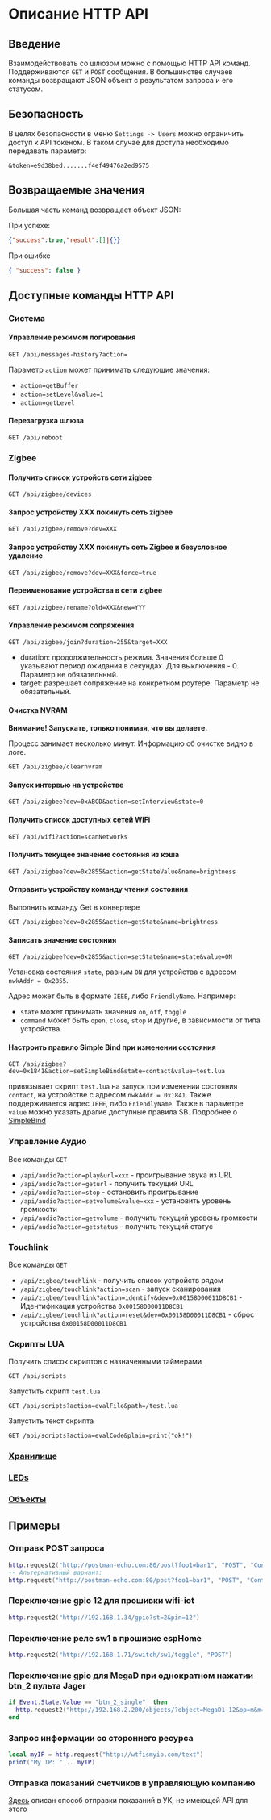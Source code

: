 # Описание HTTP API

## Введение

Взаимодействовать со шлюзом можно с помощью HTTP API команд. Поддерживаются `GET` и `POST` сообщения. В большинстве случаев команды возвращают JSON объект с результатом запроса и его статусом.

## Безопасность

В целях безопасности в меню `Settings -> Users` можно ограничить доступ к API токеном. В таком случае для доступа необходимо передавать параметр:

`&token=e9d38bed.......f4ef49476a2ed9575`

## Возвращаемые значения

Большая часть команд возвращает объект JSON:

При успехе:

```json
{"success":true,"result":[]|{}}
```

При ошибке

```json
{ "success": false }
```

## Доступные команды HTTP API

### Система

#### Управление режимом логирования

```http
GET /api/messages-history?action=
```

Параметр `action` может принимать следующие значения:

- `action=getBuffer`
- `action=setLevel&value=1`
- `action=getLevel`

#### Перезагрузка шлюза

```http
GET /api/reboot
```

### Zigbee

#### Получить список устройств сети zigbee

```http
GET /api/zigbee/devices
```

#### Запрос устройству XXX покинуть сеть zigbee

```http
GET /api/zigbee/remove?dev=XXX
```

#### Запрос устройству XXX покинуть сеть Zigbee и безусловное удаление

```http
GET /api/zigbee/remove?dev=XXX&force=true
```

#### Переименование устройства в сети zigbee

```http
GET /api/zigbee/rename?old=XXX&new=YYY
```

#### Управление режимом сопряжения

```http
GET /api/zigbee/join?duration=255&target=XXX
```

- duration: продолжительность режима. Значения больше 0 указывают период ожидания в секундах. Для выключения - 0. Параметр не обязательный.
- target: разрешает сопряжение на конкретном роутере. Параметр не обязательный.

#### Очистка NVRAM

**Внимание! Запускать, только понимая, что вы делаете.**

Процесс занимает несколько минут. Информацию об очистке видно в логе.

```http
GET /api/zigbee/clearnvram
```

#### Запуск интервью на устройстве

```http
GET /api/zigbee?dev=0xABCD&action=setInterview&state=0
```

#### Получить список доступных сетей WiFi

```http
GET /api/wifi?action=scanNetworks
```

#### Получить текущее значение состояния из кэша

```http
GET /api/zigbee?dev=0x2855&action=getStateValue&name=brightness
```

#### Отправить устройству команду чтения состояния

Выполнить команду Get в конвертере

```http
GET /api/zigbee?dev=0x2855&action=getState&name=brightness
```

#### Записать значение состояния

```http
GET /api/zigbee?dev=0x2855&action=setState&name=state&value=ON
```

Установка состояния `state`, равным `ON` для устройства с адресом `nwkAddr = 0x2855`.

Адрес может быть в формате `IEEE`, либо `FriendlyName`. Например:

- `state` может принимать значения `on`, `off`, `toggle`
- `command` может быть `open`, `close`, `stop` и другие, в зависимости от типа устройства.

#### Настроить правило Simple Bind при изменении состояния

```http
GET /api/zigbee?dev=0x1841&action=setSimpleBind&state=contact&value=test.lua
```

привязывает скрипт `test.lua` на запуск при изменении состояния `contact`, на устройстве с адресом `nwkAddr = 0x1841`. Также поддерживается адрес `IEEE`, либо `FriendlyName`. Также в параметре `value` можно указать драгие доступные правила SB. Подробнее о [SimpleBind](/simplebind.md)

### Управление Аудио

Все команды `GET`

- `/api/audio?action=play&url=xxx` - проигрывание звука из URL
- `/api/audio?action=geturl` - получить текущий URL
- `/api/audio?action=stop` - остановить проигрывание
- `/api/audio?action=setvolume&value=xxx` - установить уровень громкости
- `/api/audio?action=getvolume` - получить текущий уровень громкости
- `/api/audio?action=getstatus` - получить текущий статус

### Touchlink

Все команды `GET`

- `/api/zigbee/touchlink` - получить список устройств рядом
- `/api/zigbee/touchlink?action=scan` - запуск сканирования
- `/api/zigbee/touchlink?action=identify&dev=0x00158D00011D8CB1` - Идентификация устройства `0x00158D00011D8CB1`
- `/api/zigbee/touchlink?action=reset&dev=0x00158D00011D8CB1` - сброс устройства `0x00158D00011D8CB1`

### Скрипты LUA

Получить список скриптов с назначенными таймерами

```http
GET /api/scripts
```

Запустить скрипт `test.lua`

```http
GET /api/scripts?action=evalFile&path=/test.lua
```

Запустить текст скрипта

```http
GET /api/scripts?action=evalCode&plain=print("ok!")
```

### [Хранилище](/storage.md#http-api)

### [LEDs](/led_control.md#http-api)

### [Объекты](/objects.md)

## Примеры

### Отправк POST запроса

```lua
http.request2("http://postman-echo.com:80/post?foo1=bar1", "POST", "Content-Type: text/text; charset=utf-8\r\n", "body")
-- Альтернативный вариант:
http.request("http://postman-echo.com:80/post?foo1=bar1", "POST", "Content-Type: text/text; charset=utf-8\r\n", "body")
```

### Переключение gpio 12 для прошивки wifi-iot

```lua
http.request2("http://192.168.1.34/gpio?st=2&pin=12")
```

### Переключение реле sw1 в прошивке espHome

```lua
http.request2("http://192.168.1.71/switch/sw1/toggle", "POST")
```

### Переключение gpio для MegaD при однократном нажатии btn_2 пульта Jager

```lua
if Event.State.Value == "btn_2_single"  then
  http.request2("http://192.168.2.200/objects/?object=MegaD1-12&op=m&m=switch")
end
```

### Запрос информации со стороннего ресурса

```lua
local myIP = http.request("http://wtfismyip.com/text")
print("My IP: " .. myIP)
```

### Отправка показаний счетчиков в управляющую компанию

[Здесь](https://github.com/tsurkan-av/SLS/blob/main/sendCountersToUK/Readme.md) описан способ отправки показаний в УК, не имеющей API для этого
